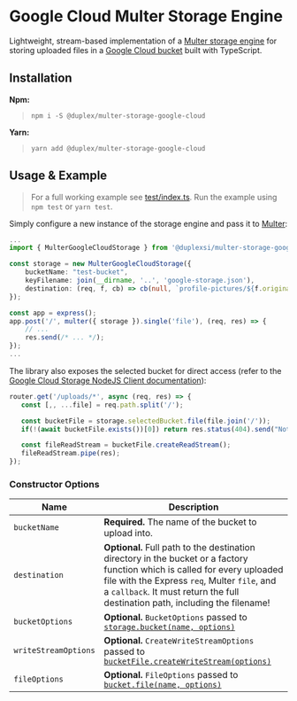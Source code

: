 # Google Cloud Multer Storage Engine
Lightweight, stream-based implementation of a [Multer storage engine](https://www.npmjs.com/package/multer) for storing uploaded files in a [Google Cloud bucket](https://cloud.google.com/storage) built with TypeScript.

## Installation
**Npm:**
> `npm i -S @duplex/multer-storage-google-cloud`

**Yarn:**
> `yarn add @duplex/multer-storage-google-cloud`

## Usage & Example
> For a full working example see [test/index.ts](test/index.ts). Run the example using `npm test` or `yarn test`.

Simply configure a new instance of the storage engine and pass it to [Multer](https://www.npmjs.com/package/multer):

```ts
...
import { MulterGoogleCloudStorage } from '@duplexsi/multer-storage-google-cloud';

const storage = new MulterGoogleCloudStorage({
	bucketName: "test-bucket",
	keyFilename: join(__dirname, '..', 'google-storage.json'),
	destination: (req, f, cb) => cb(null, `profile-pictures/${f.originalname}`)
});

const app = express();
app.post('/', multer({ storage }).single('file'), (req, res) => {
	// ...
	res.send(/* ... */);
});
...
```
The library also exposes the selected bucket for direct access (refer to the [Google Cloud Storage NodeJS Client documentation](https://googleapis.dev/nodejs/storage/latest/index.html)):
 ```ts
router.get('/uploads/*', async (req, res) => {
	const [,, ...file] = req.path.split('/');

	const bucketFile = storage.selectedBucket.file(file.join('/'));
	if(!(await bucketFile.exists())[0]) return res.status(404).send("Not Found");

	const fileReadStream = bucketFile.createReadStream();
	fileReadStream.pipe(res);
});
 ```

### Constructor Options
|       Name           |                     Description                                                                                                                                                                                                                           |
|----------------------|-----------------------------------------------------------------------------------------------------------------------------------------------------------------------------------------------------------------------------------------------------------|
| `bucketName`         | **Required.** The name of the bucket to upload into.                                                                                                                                                                                                      |
| `destination`        | **Optional.** Full path to the destination directory in the bucket or a factory function which is called for every uploaded file with the Express `req`, Multer `file`, and a `callback`. It must return the full destination path, including the filename! |
| `bucketOptions`      | **Optional.** `BucketOptions` passed to [`storage.bucket(name, options)`](https://googleapis.dev/nodejs/storage/latest/Storage.html#bucket)                                                                                                               |
| `writeStreamOptions` | **Optional.** `CreateWriteStreamOptions` passed to [`bucketFile.createWriteStream(options)`](https://googleapis.dev/nodejs/storage/latest/File.html#createWriteStream)                                                                                    |
| `fileOptions`        | **Optional.** `FileOptions` passed to [`bucket.file(name, options)`](https://googleapis.dev/nodejs/storage/latest/Bucket.html#file)                                                                                                                       |
